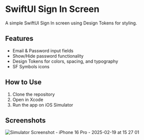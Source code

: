 # SwiftUI Sign In Screen  

A simple SwiftUI Sign In screen using Design Tokens for styling.  

## Features  
- Email & Password input fields  
- Show/Hide password functionality  
- Design Tokens for colors, spacing, and typography  
- SF Symbols icons  

## How to Use  
1. Clone the repository  
2. Open in Xcode  
3. Run the app on iOS Simulator  

## Screenshots  
![Simulator Screenshot - iPhone 16 Pro - 2025-02-19 at 15 27 01](https://github.com/user-attachments/assets/1561f6c8-2441-4c87-acea-2478a1116d8b)
